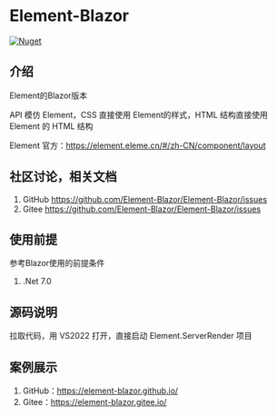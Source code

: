 # Element-Blazor
[![Nuget](https://img.shields.io/nuget/dt/Element.svg)](https://www.nuget.org/packages/Element/)

## 介绍
Element的Blazor版本

API 模仿 Element，CSS 直接使用 Element的样式，HTML 结构直接使用 Element 的 HTML 结构

Element 官方：https://element.eleme.cn/#/zh-CN/component/layout

## 社区讨论，相关文档

1. GitHub https://github.com/Element-Blazor/Element-Blazor/issues
2. Gitee https://github.com/Element-Blazor/Element-Blazor/issues
 
## 使用前提
参考Blazor使用的前提条件

1. .Net 7.0

## 源码说明

拉取代码，用 VS2022 打开，直接启动 Element.ServerRender 项目

## 案例展示

1. GitHub：https://element-blazor.github.io/
2. Gitee：https://element-blazor.gitee.io/
